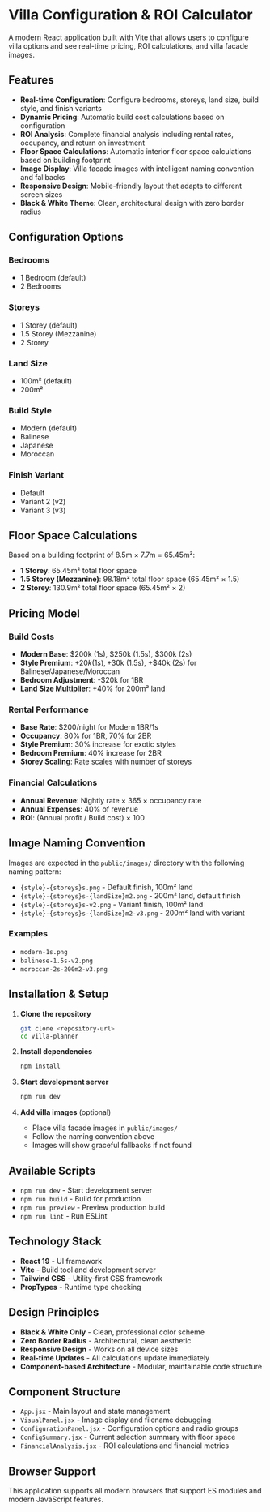 # Villa Configuration & ROI Calculator

A modern React application built with Vite that allows users to configure villa options and see real-time pricing, ROI calculations, and villa facade images.

## Features

- **Real-time Configuration**: Configure bedrooms, storeys, land size, build style, and finish variants
- **Dynamic Pricing**: Automatic build cost calculations based on configuration
- **ROI Analysis**: Complete financial analysis including rental rates, occupancy, and return on investment
- **Floor Space Calculations**: Automatic interior floor space calculations based on building footprint
- **Image Display**: Villa facade images with intelligent naming convention and fallbacks
- **Responsive Design**: Mobile-friendly layout that adapts to different screen sizes
- **Black & White Theme**: Clean, architectural design with zero border radius

## Configuration Options

### Bedrooms
- 1 Bedroom (default)
- 2 Bedrooms

### Storeys
- 1 Storey (default)
- 1.5 Storey (Mezzanine)
- 2 Storey

### Land Size
- 100m² (default)
- 200m²

### Build Style
- Modern (default)
- Balinese
- Japanese
- Moroccan

### Finish Variant
- Default
- Variant 2 (v2)
- Variant 3 (v3)

## Floor Space Calculations

Based on a building footprint of 8.5m × 7.7m = 65.45m²:
- **1 Storey**: 65.45m² total floor space
- **1.5 Storey (Mezzanine)**: 98.18m² total floor space (65.45m² × 1.5)
- **2 Storey**: 130.9m² total floor space (65.45m² × 2)

## Pricing Model

### Build Costs
- **Modern Base**: $200k (1s), $250k (1.5s), $300k (2s)
- **Style Premium**: +$20k (1s), +$30k (1.5s), +$40k (2s) for Balinese/Japanese/Moroccan
- **Bedroom Adjustment**: -$20k for 1BR
- **Land Size Multiplier**: +40% for 200m² land

### Rental Performance
- **Base Rate**: $200/night for Modern 1BR/1s
- **Occupancy**: 80% for 1BR, 70% for 2BR
- **Style Premium**: 30% increase for exotic styles
- **Bedroom Premium**: 40% increase for 2BR
- **Storey Scaling**: Rate scales with number of storeys

### Financial Calculations
- **Annual Revenue**: Nightly rate × 365 × occupancy rate
- **Annual Expenses**: 40% of revenue
- **ROI**: (Annual profit / Build cost) × 100

## Image Naming Convention

Images are expected in the `public/images/` directory with the following naming pattern:

- `{style}-{storeys}s.png` - Default finish, 100m² land
- `{style}-{storeys}s-{landSize}m2.png` - 200m² land, default finish
- `{style}-{storeys}s-v2.png` - Variant finish, 100m² land
- `{style}-{storeys}s-{landSize}m2-v3.png` - 200m² land with variant

### Examples
- `modern-1s.png`
- `balinese-1.5s-v2.png`
- `moroccan-2s-200m2-v3.png`

## Installation & Setup

1. **Clone the repository**
   ```bash
   git clone <repository-url>
   cd villa-planner
   ```

2. **Install dependencies**
   ```bash
   npm install
   ```

3. **Start development server**
   ```bash
   npm run dev
   ```

4. **Add villa images** (optional)
   - Place villa facade images in `public/images/`
   - Follow the naming convention above
   - Images will show graceful fallbacks if not found

## Available Scripts

- `npm run dev` - Start development server
- `npm run build` - Build for production
- `npm run preview` - Preview production build
- `npm run lint` - Run ESLint

## Technology Stack

- **React 19** - UI framework
- **Vite** - Build tool and development server
- **Tailwind CSS** - Utility-first CSS framework
- **PropTypes** - Runtime type checking

## Design Principles

- **Black & White Only** - Clean, professional color scheme
- **Zero Border Radius** - Architectural, clean aesthetic
- **Responsive Design** - Works on all device sizes
- **Real-time Updates** - All calculations update immediately
- **Component-based Architecture** - Modular, maintainable code structure

## Component Structure

- `App.jsx` - Main layout and state management
- `VisualPanel.jsx` - Image display and filename debugging
- `ConfigurationPanel.jsx` - Configuration options and radio groups
- `ConfigSummary.jsx` - Current selection summary with floor space
- `FinancialAnalysis.jsx` - ROI calculations and financial metrics

## Browser Support

This application supports all modern browsers that support ES modules and modern JavaScript features.
